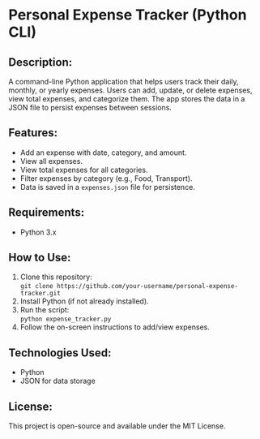 # Personal Expense Tracker (Python CLI)

## Description:
A command-line Python application that helps users track their daily, monthly, or yearly expenses. Users can add, update, or delete expenses, view total expenses, and categorize them. The app stores the data in a JSON file to persist expenses between sessions.

## Features:
- Add an expense with date, category, and amount.
- View all expenses.
- View total expenses for all categories.
- Filter expenses by category (e.g., Food, Transport).
- Data is saved in a `expenses.json` file for persistence.

## Requirements:
- Python 3.x

## How to Use:
1. Clone this repository:  
   `git clone https://github.com/your-username/personal-expense-tracker.git`
2. Install Python (if not already installed).
3. Run the script:  
   `python expense_tracker.py`
4. Follow the on-screen instructions to add/view expenses.

## Technologies Used:
- Python
- JSON for data storage

## License:
This project is open-source and available under the MIT License.
